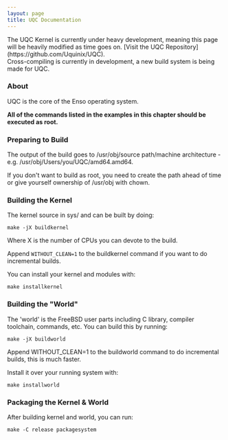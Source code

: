 ```yaml
---
layout: page
title: UQC Documentation
---
```


<div class="warning" markdown="1">
The UQC Kernel is currently under heavy development, meaning this page will be heavily modified as time goes on. [Visit the UQC Repository](https://github.com/Uquinix/UQC).
</div>

<div class="info" markdown="1">
Cross-compiling is currently in development, a new build system is being made for UQC.
</div>

### About
UQC is the core of the Enso operating system.

<strong>All of the commands listed in the examples in this chapter should be executed as root.</strong>

### Preparing to Build
The output of the build goes to /usr/obj/source path/machine architecture - e.g. /usr/obj/Users/you/UQC/amd64.amd64.

If you don't want to build as root, you need to create the path ahead of time or give yourself ownership of /usr/obj with chown.

### Building the Kernel
The kernel source in sys/ and can be built by doing:

~~~ shell
make -jX buildkernel
~~~

Where X is the number of CPUs you can devote to the build.

Append ``WITHOUT_CLEAN=1`` to the buildkernel command if you want to do incremental builds.

You can install your kernel and modules with:

~~~ shell
make installkernel
~~~

### Building the "World"
The 'world' is the FreeBSD user parts including C library, compiler toolchain, commands, etc. You can build this by running:

~~~ shell
make -jX buildworld
~~~

Append WITHOUT_CLEAN=1 to the buildworld command to do incremental builds, this is much faster.

Install it over your running system with:

~~~ shell
make installworld
~~~

### Packaging the Kernel & World
After building kernel and world, you can run:

~~~ shell
make -C release packagesystem
~~~
